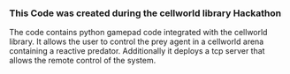 ### This Code was created during the cellworld library Hackathon

The code contains python gamepad code integrated with the cellworld library. 
It allows the user to control the prey agent in a cellworld arena containing a reactive predator.
Additionally it deploys a tcp server that allows the remote control of the system.




